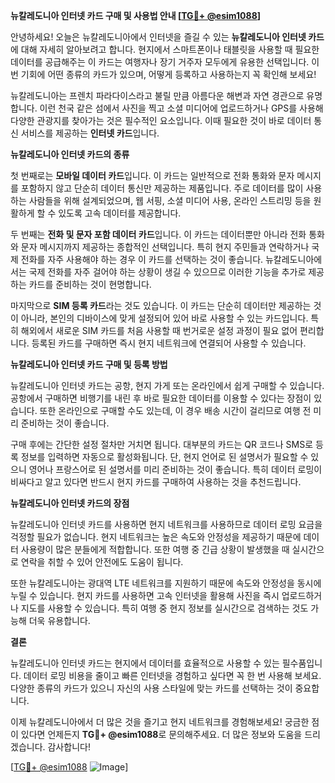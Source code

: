 **뉴칼레도니아 인터넷 카드 구매 및 사용법 안내 [[TG💪+ @esim1088](https://t.me/s/esim1088)]**

안녕하세요! 오늘은 뉴칼레도니아에서 인터넷을 즐길 수 있는 **뉴칼레도니아 인터넷 카드**에 대해 자세히 알아보려고 합니다. 현지에서 스마트폰이나 태블릿을 사용할 때 필요한 데이터를 공급해주는 이 카드는 여행자나 장기 거주자 모두에게 유용한 선택입니다. 이번 기회에 어떤 종류의 카드가 있으며, 어떻게 등록하고 사용하는지 꼭 확인해 보세요!

뉴칼레도니아는 프렌치 파라다이스라고 불릴 만큼 아름다운 해변과 자연 경관으로 유명합니다. 이런 천국 같은 섬에서 사진을 찍고 소셜 미디어에 업로드하거나 GPS를 사용해 다양한 관광지를 찾아가는 것은 필수적인 요소입니다. 이때 필요한 것이 바로 데이터 통신 서비스를 제공하는 **인터넷 카드**입니다.

**뉴칼레도니아 인터넷 카드의 종류**

첫 번째로는 **모바일 데이터 카드**입니다. 이 카드는 일반적으로 전화 통화와 문자 메시지를 포함하지 않고 단순히 데이터 통신만 제공하는 제품입니다. 주로 데이터를 많이 사용하는 사람들을 위해 설계되었으며, 웹 서핑, 소셜 미디어 사용, 온라인 스트리밍 등을 원활하게 할 수 있도록 고속 데이터를 제공합니다.

두 번째는 **전화 및 문자 포함 데이터 카드**입니다. 이 카드는 데이터뿐만 아니라 전화 통화와 문자 메시지까지 제공하는 종합적인 선택입니다. 특히 현지 주민들과 연락하거나 국제 전화를 자주 사용해야 하는 경우 이 카드를 선택하는 것이 좋습니다. 뉴칼레도니아에서는 국제 전화를 자주 걸어야 하는 상황이 생길 수 있으므로 이러한 기능을 추가로 제공하는 카드를 준비하는 것이 현명합니다.

마지막으로 **SIM 등록 카드**라는 것도 있습니다. 이 카드는 단순히 데이터만 제공하는 것이 아니라, 본인의 디바이스에 맞게 설정되어 있어 바로 사용할 수 있는 카드입니다. 특히 해외에서 새로운 SIM 카드를 처음 사용할 때 번거로운 설정 과정이 필요 없어 편리합니다. 등록된 카드를 구매하면 즉시 현지 네트워크에 연결되어 사용할 수 있습니다.

**뉴칼레도니아 인터넷 카드 구매 및 등록 방법**

뉴칼레도니아 인터넷 카드는 공항, 현지 가게 또는 온라인에서 쉽게 구매할 수 있습니다. 공항에서 구매하면 비행기를 내린 후 바로 필요한 데이터를 이용할 수 있다는 장점이 있습니다. 또한 온라인으로 구매할 수도 있는데, 이 경우 배송 시간이 걸리므로 여행 전 미리 준비하는 것이 좋습니다.

구매 후에는 간단한 설정 절차만 거치면 됩니다. 대부분의 카드는 QR 코드나 SMS로 등록 정보를 입력하면 자동으로 활성화됩니다. 단, 현지 언어로 된 설명서가 필요할 수 있으니 영어나 프랑스어로 된 설명서를 미리 준비하는 것이 좋습니다. 특히 데이터 로밍이 비싸다고 알고 있다면 반드시 현지 카드를 구매하여 사용하는 것을 추천드립니다.

**뉴칼레도니아 인터넷 카드의 장점**

뉴칼레도니아 인터넷 카드를 사용하면 현지 네트워크를 사용하므로 데이터 로밍 요금을 걱정할 필요가 없습니다. 현지 네트워크는 높은 속도와 안정성을 제공하기 때문에 데이터 사용량이 많은 분들에게 적합합니다. 또한 여행 중 긴급 상황이 발생했을 때 실시간으로 연락을 취할 수 있어 안전에도 도움이 됩니다.

또한 뉴칼레도니아는 광대역 LTE 네트워크를 지원하기 때문에 속도와 안정성을 동시에 누릴 수 있습니다. 현지 카드를 사용하면 고속 인터넷을 활용해 사진을 즉시 업로드하거나 지도를 사용할 수 있습니다. 특히 여행 중 현지 정보를 실시간으로 검색하는 것도 가능해 더욱 유용합니다.

**결론**

뉴칼레도니아 인터넷 카드는 현지에서 데이터를 효율적으로 사용할 수 있는 필수품입니다. 데이터 로밍 비용을 줄이고 빠른 인터넷을 경험하고 싶다면 꼭 한 번 사용해 보세요. 다양한 종류의 카드가 있으니 자신의 사용 스타일에 맞는 카드를 선택하는 것이 중요합니다.

이제 뉴칼레도니아에서 더 많은 것을 즐기고 현지 네트워크를 경험해보세요! 궁금한 점이 있다면 언제든지 **TG💪+ @esim1088**로 문의해주세요. 더 많은 정보와 도움을 드리겠습니다. 감사합니다!

[[TG💪+ @esim1088](https://t.me/s/esim1088) ![Image](https://i.postimg.cc/Y0z9fWf4/image.png)]